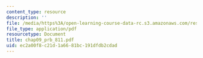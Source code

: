 ```yaml
---
content_type: resource
description: ''
file: /media/https%3A/open-learning-course-data-rc.s3.amazonaws.com/res-6-001-continuum-electromechanics-spring-2009/ec2a00f8c21d1a6681bc191dfdb2cdad_chap09_prb_811.pdf
file_type: application/pdf
resourcetype: Document
title: chap09_prb_811.pdf
uid: ec2a00f8-c21d-1a66-81bc-191dfdb2cdad
---
```

